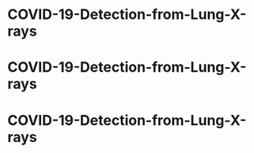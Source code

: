 # COVID-19-Detection-from-Lung-X-rays
# COVID-19-Detection-from-Lung-X-rays
# COVID-19-Detection-from-Lung-X-rays
